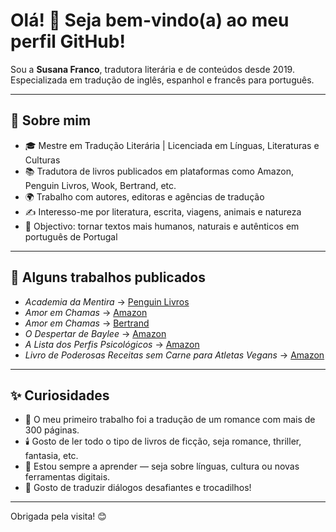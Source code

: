 # Olá! 👋 Seja bem-vindo(a) ao meu perfil GitHub!

Sou a **Susana Franco**, tradutora literária e de conteúdos desde 2019. Especializada em tradução de inglês, espanhol e francês para português.

---

## 🧭 Sobre mim

- 🎓 Mestre em Tradução Literária | Licenciada em Línguas, Literaturas e Culturas  
- 📚 Tradutora de livros publicados em plataformas como Amazon, Penguin Livros, Wook, Bertrand, etc. 
- 🌍 Trabalho com autores, editoras e agências de tradução  
- ✍️ Interesso-me por literatura, escrita, viagens, animais e natureza  
- 🎯 Objectivo: tornar textos mais humanos, naturais e autênticos em português de Portugal

---

## 🔗 Alguns trabalhos publicados

- *Academia da Mentira* → [Penguin Livros](https://penguinlivros.pt/loja/topseller/livro/academia-da-mentira/)
- *Amor em Chamas* → [Amazon](https://www.amazon.com/Amor-chamas-ilumina-cora%C3%A7%C3%B5es-Portuguese-ebook/dp/B09H6HRY6L)    
- *Amor em Chamas* → [Bertrand](https://www.bertrand.pt/livro/amor-em-chamas-lorena-fuentes/26549416)
- *O Despertar de Baylee* → [Amazon](https://www.amazon.com/Despertar-Baylee-Contempor%C3%A2neo-Portugu%C3%AAs-Portuguese-ebook/dp/B09H5L95KP)
- *A Lista dos Perfis Psicológicos* → [Amazon](https://www.amazon.com/lista-dos-Perfis-Psicol%C3%B3gicos-Portuguese-ebook/dp/B07ZMGPF6S)
- *Livro de Poderosas Receitas sem Carne para Atletas Vegans* → [Amazon](https://www.amazon.com/Livro-Poderosas-Receitas-Atletas-Vegans-ebook/dp/B08JZ8DVXQ)

---

## ✨ Curiosidades

- 📖 O meu primeiro trabalho foi a tradução de um romance com mais de 300 páginas.
- 🕯️ Gosto de ler todo o tipo de livros de ficção, seja romance, thriller, fantasia, etc.
- 🌱 Estou sempre a aprender — seja sobre línguas, cultura ou novas ferramentas digitais.
- 🧩 Gosto de traduzir diálogos desafiantes e trocadilhos!

---

Obrigada pela visita! 😊
